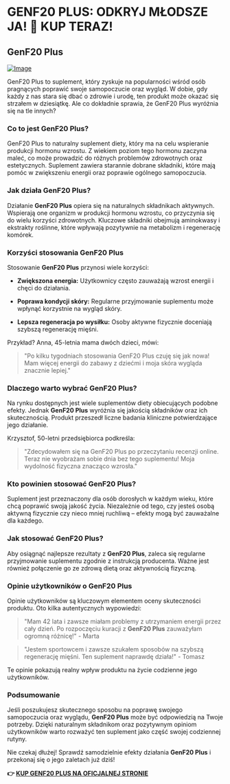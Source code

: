 # GENF20 PLUS: ODKRYJ MŁODSZE JA! 🌟 KUP TERAZ!

## GenF20 Plus

[![Image](https://www2.sellhealth.com/21/1b_300x250.jpg)](https://gchaffi.com/Bnx5HD2i)

GenF20 Plus to suplement, który zyskuje na popularności wśród osób pragnących poprawić swoje samopoczucie oraz wygląd. W dobie, gdy każdy z nas stara się dbać o zdrowie i urodę, ten produkt może okazać się strzałem w dziesiątkę. Ale co dokładnie sprawia, że GenF20 Plus wyróżnia się na tle innych?

### Co to jest GenF20 Plus?

GenF20 Plus to naturalny suplement diety, który ma na celu wspieranie produkcji hormonu wzrostu. Z wiekiem poziom tego hormonu zaczyna maleć, co może prowadzić do różnych problemów zdrowotnych oraz estetycznych. Suplement zawiera starannie dobrane składniki, które mają pomóc w zwiększeniu energii oraz poprawie ogólnego samopoczucia.

### Jak działa GenF20 Plus?

Działanie **GenF20 Plus** opiera się na naturalnych składnikach aktywnych. Wspierają one organizm w produkcji hormonu wzrostu, co przyczynia się do wielu korzyści zdrowotnych. Kluczowe składniki obejmują aminokwasy i ekstrakty roślinne, które wpływają pozytywnie na metabolizm i regenerację komórek.

### Korzyści stosowania GenF20 Plus

Stosowanie **GenF20 Plus** przynosi wiele korzyści:

- **Zwiększona energia:** Użytkownicy często zauważają wzrost energii i chęci do działania.
  
- **Poprawa kondycji skóry:** Regularne przyjmowanie suplementu może wpłynąć korzystnie na wygląd skóry.
  
- **Lepsza regeneracja po wysiłku:** Osoby aktywne fizycznie doceniają szybszą regenerację mięśni.

Przykład? Anna, 45-letnia mama dwóch dzieci, mówi: 

> "Po kilku tygodniach stosowania GenF20 Plus czuję się jak nowa! Mam więcej energii do zabawy z dziećmi i moja skóra wygląda znacznie lepiej."

### Dlaczego warto wybrać GenF20 Plus?

Na rynku dostępnych jest wiele suplementów diety obiecujących podobne efekty. Jednak **GenF20 Plus** wyróżnia się jakością składników oraz ich skutecznością. Produkt przeszedł liczne badania kliniczne potwierdzające jego działanie.

Krzysztof, 50-letni przedsiębiorca podkreśla:

> "Zdecydowałem się na GenF20 Plus po przeczytaniu recenzji online. Teraz nie wyobrażam sobie dnia bez tego suplementu! Moja wydolność fizyczna znacząco wzrosła."

### Kto powinien stosować GenF20 Plus?

Suplement jest przeznaczony dla osób dorosłych w każdym wieku, które chcą poprawić swoją jakość życia. Niezależnie od tego, czy jesteś osobą aktywną fizycznie czy nieco mniej ruchliwą – efekty mogą być zauważalne dla każdego.

### Jak stosować GenF20 Plus?

Aby osiągnąć najlepsze rezultaty z **GenF20 Plus**, zaleca się regularne przyjmowanie suplementu zgodnie z instrukcją producenta. Ważne jest również połączenie go ze zdrową dietą oraz aktywnością fizyczną.

### Opinie użytkowników o GenF20 Plus

Opinie użytkowników są kluczowym elementem oceny skuteczności produktu. Oto kilka autentycznych wypowiedzi:

> "Mam 42 lata i zawsze miałam problemy z utrzymaniem energii przez cały dzień. Po rozpoczęciu kuracji z **GenF20 Plus** zauważyłam ogromną różnicę!" - Marta

> "Jestem sportowcem i zawsze szukałem sposobów na szybszą regenerację mięśni. Ten suplement naprawdę działa!" - Tomasz

Te opinie pokazują realny wpływ produktu na życie codzienne jego użytkowników.

### Podsumowanie

Jeśli poszukujesz skutecznego sposobu na poprawę swojego samopoczucia oraz wyglądu, **GenF20 Plus** może być odpowiedzią na Twoje potrzeby. Dzięki naturalnym składnikom oraz pozytywnym opiniom użytkowników warto rozważyć ten suplement jako część swojej codziennej rutyny.

Nie czekaj dłużej! Sprawdź samodzielnie efekty działania **GenF20 Plus** i przekonaj się o jego zaletach już dziś!



**👉 [KUP GENF20 PLUS NA OFICJALNEJ STRONIE](https://gchaffi.com/Bnx5HD2i)**